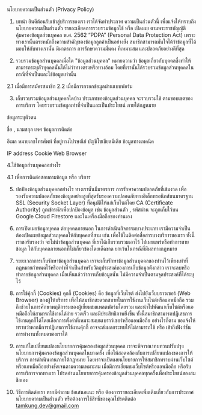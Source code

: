 นโยบายความเป็นส่วนตัว (Privacy Policy) 

1. บทนำ
ยินดีต้อนรับเข้าสู่บริการของเรา เราได้จัดทำประกาศ ความเป็นส่วนตัวนี้ เพื่อแจ้งให้ทราบถึงนโยบายความเป็นส่วนตัว รายละเอียดการรวบรวมข้อมูลใช้ หรือ เปิดเผย ตามพระราชบัญญัติ คุ้มครองข้อมูลส่วนบุคคล พ.ศ. 2562 “PDPA” (Personal Data Protection Act) เพราะทางเรานั้นตระหนักถึงความสำคัญของข้อมูลลูกค้าเป็นอย่างยิ่ง สมาชิกสามารถมั่นใจได้ว่าข้อมูลที่ได้มอบให้กับทางเรานั้น มีมาตรการ การรักษาความมั่นคง ที่เหมาะสม และปลอดภัยอย่างดีที่สุด 

2. รวบรวมข้อมูลส่วนบุคคลเมื่อใด 
"ข้อมูลส่วนบุคคล" หมายความว่า ข้อมูลเกี่ยวกับบุคคลซึ่งทำให้สามารถระบุตัวบุคคลนั้นได้ไม่ว่าทางตรงหรือทางอ้อม โดยที่เรานั้นได้รวบรวมข้อมูลส่วนบุคคลในกรณีที่จำเป็นและใช้ข้อมูลเท่านั้น

2.1 เมื่อมีการสมัครสมาชิก
2.2 เมื่อมีการกรอกข้อมูลผ่านแบบฟอร์ม

3. เก็บรวบรวมข้อมูลส่วนบุคคลใดบ้าง 
ประเภทของข้อมูลส่วนบุคคล จะรวบรวมใช้ ตามขอบเขตของการบริการ โดยรวบรวมข้อมูลเท่าที่จำเป็นและเป็นประโยชน์ ภายใต้กฎหมาย

ข้อมูลระบุตัวตน

ชื่อ , นามสกุล
เพศ
ข้อมูลการติดต่อ

อีเมล
หมายเลขโทรศัพท์
ที่อยู่ทางไปรษณีย์
บัญชีโซเชียลมีเดีย
ข้อมูลทางเทคนิค

IP address
Cookie
Web Browser

4.ใช้ข้อมูลส่วนบุคคลอย่างไร 

4.1 เพื่อการติดต่อสอบถามข้อมูล หรือ บริการ 

5. ปกป้องข้อมูลส่วนบุคคลอย่างไร
ทางเรานั้นมีมาตรการ การรักษาความปลอดภัยที่เข้มงวด เพื่อรองรับความปลอดภัยของข้อมูลอย่างสูงที่สุดรับรองความปลอดภัยทางอิเล็กทรอนิกส์บนมาตรฐาน SSL (Security Socket Layer) ที่อนุมัติให้แก่เว็บไซต์โดย CA (Certificate Authority) ถูกเข้ารหัสเพื่อปกป้องข้อมูล เช่น ข้อมูลส่วนตัว , รหัสผ่าน จะถูกเก็บไว้บน Google Cloud Firestore และในเครื่องมือถือของท่านเอง

6. การเปิดเผยข้อมูลบุคคล ต่อบุคคลภายนอก 
ในการดำเนินกิจกรรมบางประเภท เรามีความจำเป็นต้องเปิดเผยข้อมูลส่วนบุคคลให้กับบุคคลที่สาม เช่น เพื่อใช้ในติดต่อสื่อสารบางบริการของเรา ทั้งนี้ เราขอรับรองว่า จะไม่นำข้อมูลส่วนบุคคล ที่เราได้เก็บรวบรวมเอาไว้ ไปเผยแพร่หรือทำการขายข้อมูล ให้กับบุคคลภายนอกที่ไม่เกี่ยวข้องโดยเด็ดขาด ยกเว้นในกรณีที่มีผลทางกฎหมาย

7. ระยะเวลาการเก็บรักษาข้อมูลส่วนบุคคล
เราจะเก็บรักษาข้อมูลส่วนบุคคลของท่านไว้เพียงเท่าที่กฎหมายกำหนดไว้หรือเท่าที่จำเป็นสำหรับวัตถุประสงค์ของการเก็บข้อมูลดังกล่าว เราจะลบหรือทำลายข้อมูลส่วนบุคคล เมื่อเห็นแล้วว่าการเก็บข้อมูลนั้น ไม่มีความจำเป็นตามจุดประสงค์ที่ได้ระบุไว้

8. การใช้คุ้กกี้ (Cookies)
คุกกี้ (Cookies) คือ ข้อมูลที่เว็บไซต์ ส่งไปยังเว็บบราวเซอร์ (Web Browser) ของผู้ให้บริการ เพื่อให้สมาชิกสะดวกสบายในการใช้งานเว็บไซต์หรือแอพมือถือ รวมถึงช่วยในการศึกษาพฤติกรรมของผู้เยี่ยมชมแพลตฟอร์มโดยรวม และนำไปพัฒนาเว็บไซต์หรือแอพมือถือให้สามารถใช้งานได้ง่าย รวดเร็ว และมีประสิทธิภาพยิ่งขึ้น ทั้งนี้สมาชิกสามารถปฏิเสธการใช้งานคุกกี้ได้โดยเลือกการตั้งค่าที่เหมาะสมบนเบราว์เซอร์หรือแอพมือถือ อย่างไรก็ตาม ขอแจ้งให้ทราบว่าหากมีการปฏิเสธการใช้งานคุ้กกี้ อาจจะส่งผลกระทบให้ไม่สามารถใช้ หรือ เข้าถึงฟังก์ชันการทำงานทั้งหมดของเราได้

9. การแก้ไขเปลี่ยนแปลงนโยบายการคุ้มครองข้อมูลส่วนบุคคล
เราจะพิจารณาทบทวนปรับปรุงนโยบายการคุ้มครองข้อมูลส่วนบุคคลในบางครั้ง เพื่อให้สอดคล้องกับการเปลี่ยนแปลงของการให้บริการ การดำเนินงานภายใต้กฏหมาย โดยเราจะเปิดเผยนโยบายการให้สมาชิกทราบผ่านเว็บไซต์ หรือแอพมือถืออย่างชัดเจนตามความเหมาะสม เมื่อมีการเยี่ยมชมเว็บไซต์หรือแอพมือถือ หรือรับการบริการจากทางเรา โปรดอ่านนโยบายการคุ้มครองข้อมูลส่วนบุคคลทุกครั้งเพื่อประโยชน์ของสมชิกเอง

10. วิธีการติดต่อเรา 
หากมีคำถาม ข้อเสนอแนะ หรือ ต้องการรายละเอียดเพิ่มเติมเกี่ยวกับการประกาศนโยบายความเป็นส่วนตัว หรือต้องการใช้สิทธิ์ของคุณโปรดติดต่อ tamkung.dev@gmail.com
